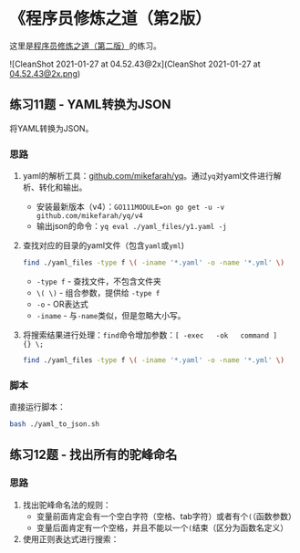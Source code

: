 # 《程序员修炼之道（第2版）

这里是[程序员修炼之道（第二版）](https://book.douban.com/subject/35006892/)的练习。

![CleanShot 2021-01-27 at 04.52.43@2x](CleanShot 2021-01-27 at 04.52.43@2x.png)


## 练习11题 - YAML转换为JSON

将YAML转换为JSON。


### 思路

1. yaml的解析工具：[github.com/mikefarah/yq](https://github.com/mikefarah/yq)。通过`yq`对yaml文件进行解析、转化和输出。

   - 安装最新版本（v4）：`GO111MODULE=on go get -u -v github.com/mikefarah/yq/v4`
   - 输出json的命令：`yq eval ./yaml_files/y1.yaml -j`

2. 查找对应的目录的yaml文件（包含`yaml`或`yml`)

   ```bash
   find ./yaml_files -type f \( -iname '*.yaml' -o -name '*.yml' \)
   ```

   * `-type f` - 查找文件，不包含文件夹
   * `\( \)` - 组合参数，提供给 `-type f`
   * `-o` - OR表达式
   * `-iname` - 与`-name`类似，但是忽略大小写。

3. 将搜索结果进行处理：`find`命令增加参数：`[ -exec   -ok   command ]   {} \;`

   ```bash
   find ./yaml_files -type f \( -iname '*.yaml' -o -name '*.yml' \)
   ```


### 脚本

直接运行脚本：

```bash
bash ./yaml_to_json.sh
```



## 练习12题 - 找出所有的驼峰命名

### 思路

1. 找出驼峰命名法的规则：
   - 变量前面肯定会有一个空白字符（空格、tab字符）或者有个`(`（函数参数）
   - 变量后面肯定有一个空格，并且不能以一个`(`结束（区分为函数名定义）
2. 使用正则表达式进行搜索：